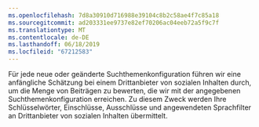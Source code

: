 ```yaml
---
ms.openlocfilehash: 7d8a30910d716988e39104c8b2c58ae4f7c85a18
ms.sourcegitcommit: ad203331ee9737e82ef70206ac04eeb72a5f9c7f
ms.translationtype: MT
ms.contentlocale: de-DE
ms.lasthandoff: 06/18/2019
ms.locfileid: "67212583"
---
```

Für jede neue oder geänderte Suchthemenkonfiguration führen wir eine anfängliche Schätzung bei einem Drittanbieter von sozialen Inhalten durch, um die Menge von Beiträgen zu bewerten, die wir mit der angegebenen Suchthemenkonfiguration erreichen. Zu diesem Zweck werden Ihre Schlüsselwörter, Einschlüsse, Ausschlüsse und angewendeten Sprachfilter an Drittanbieter von sozialen Inhalten übermittelt.